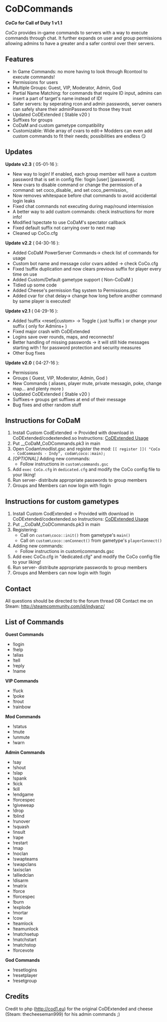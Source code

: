 # CoDCommands
**_CoCo_ for Call of Duty 1 v1.1**

_CoCo_ provides in-game commands to servers with a way to execute commands through chat. It further expands on user and group permissions allowing admins to have a greater and a safer control over their servers.

## Features
- In Game Commands: no more having to look through Rcontool to execute commands!
- Permissions for users
- Multiple Groups: Guest, VIP, Moderator, Admin, God
- Partial Name Matching: for commands that require ID input, admins can insert a part of target's name instead of ID!
- Safer servers: by seperating rcon and admin passwords, server owners can safely share their adminPassword to those they trust
- Updated CoDExtended ( Stable v20 )
- Suffixes for groups 
- CoDaM and custom gametype compatibility
- Customizable: Wide array of cvars to edit-> Modders can even add custom commands to fit their needs; possibilities are endless :smirk:

## Updates
**Update v2.3** ( 05-01-16 ):
- New way to login! If enabled, each group member will have a custom password that is set in config file: !login [user] [password].
- New cvars to disable command or change the permission of a command: set coco_disable_<command> and set coco_permission_<command>
- Now removes whitespace before chat commands to avoid accidental login leaks
- Fixed chat commands not executing during map/round intermission
- A better way to add custom commands: check instructions for more info!
- Modified !spectate to use CoDaM's spectator callback
- Fixed default suffix not carrying over to next map
- Cleaned up CoCo.cfg

**Update v2.2** ( 04-30-16 ):
- Added CoDaM PowerServer Commands-> check list of commands for usage
- Custom bot name and message color cvars added -> check CoCo.cfg
- Fixed !suffix duplication and now clears previous suffix for player every time on use
- Added Custom/Default gametype support ( Non-CoDaM )
- Tidied up some code
- Added Cheese's permission flag system to Permissions.gsc
- Added cvar for chat delay-> change how long before another command by same player is executed!

**Update v2.1** ( 04-29-16 ):
- Added !suffix <reset|custom> -> Toggle ( just !suffix ) or change your suffix ( only for Admins+ )
- Fixed major crash with CoDExtended
- Logins save over rounds, maps, and reconnects! 
- Better handling of missing passwords -> it will still hide messages starting with ! for password protection and security measures
- Other bug fixes

**Update v2.0** ( 04-27-16 ):
- Permissions
- Groups ( Guest, VIP, Moderator, Admin, God )
- New Commands ( aliases, player mute, private messagin, poke, change map... and plenty more )
- Updated CoDExtended ( Stable v20 )
- Suffixes-> groups get suffixes at end of their message
- Bug fixes and other random stuff

## Instructions for CoDaM
1. Install Custom CodExtended -> Provided with download in CoDExtended/codextended.so
        Instructions: [CoDExtended Usage](https://github.com/iindy/CoDExtended#usage)
2. Put __CoDaM_CoDCommands.pk3 in main
3. Open Codam\modlist.gsc and register the mod:
`
	[[ register ]]( "CoCo - CodCommands - Indy", codam\coco::main);
`
4. _[OPTIONAL]_ Adding new commands:
   * Follow instructions in `custom\commands.gsc`
5. Add `exec CoCo.cfg` in `dedicated.cfg` and modify the CoCo config file to your liking!
6. Run server- distribute appropriate passwords to group members
7. Groups and Members can now login with !login

## Instructions for custom gametypes
1. Install Custom CodExtended -> Provided with download in CoDExtended/codextended.so
        Instructions: [CoDExtended Usage](https://github.com/iindy/CoDExtended#usage)
2. Put __CoDaM_CoDCommands.pk3 in main
3. Registering:
   * Call on `custom\coco::init()` from gametype's `main()`
   * Call on `custom\coco::onConnect()` from gametype's `playerConnect()`
4. Adding new commands:
   * Follow instructions in custom\commands.gsc
5. Add exec CoCo.cfg in "dedicated.cfg" and modify the CoCo config file to your liking!
6. Run server- distribute appropriate passwords to group members
7. Groups and Members can now login with !login

## Contact
All questions should be directed to the forum thread
					                OR
Contact me on Steam: http://steamcommunity.com/id/indyanz/

## List of Commands

**Guest Commands**
- !login        
- !help        
- !alias      
- !tell      
- !reply      
- !name 

**VIP Commands**      
- !fuck       
- !poke       
- !trout       
- !rainbow 

**Mod Commands**
- !status
- !mute
- !unmute
- !warn

**Admin Commands**
- !say
- !shout       
- !slap        
- !spank          
- !kick      
- !kill            
- !endgame 
- !forcespec   
- !giveweap   
- !drop
- !blind
- !runover
- !squash
- !insult
- !rape
- !restart
- !map
- !noclan
- !swapteams
- !swapclans
- !axisclan
- !alliedclan
- !disarm
- !matrix
- !force
- !forcespec
- !burn
- !explode
- !mortar
- !cow
- !teamlock
- !teamunlock
- !matchsetup
- !matchstart
- !matchstop
- !forcevote

**God Commands** 
- !resetlogins 
- !resetplayer 
- !resetgroup 

## Credits
Credit to php (http://cod1.eu) for the original CoDExtended and cheese (Steam: thecheeseman999) for his admin commands ;)